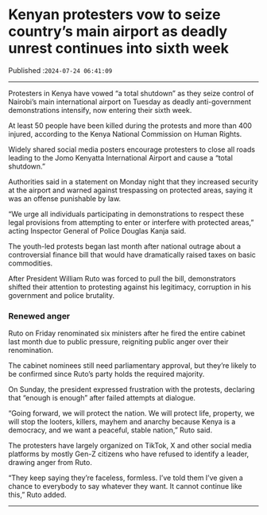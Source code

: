 # Kenyan protesters vow to seize country’s main airport as deadly unrest continues into sixth week

Published :`2024-07-24 06:41:09`

---

Protesters in Kenya have vowed “a total shutdown” as they seize control of Nairobi’s main international airport on Tuesday as deadly anti-government demonstrations intensify, now entering their sixth week.

At least 50 people have been killed during the protests and more than 400 injured, according to the Kenya National Commission on Human Rights.

Widely shared social media posters encourage protesters to close all roads leading to the Jomo Kenyatta International Airport and cause a “total shutdown.”

Authorities said in a statement on Monday night that they increased security at the airport and warned against trespassing on protected areas, saying it was an offense punishable by law.

“We urge all individuals participating in demonstrations to respect these legal provisions from attempting to enter or interfere with protected areas,” acting Inspector General of Police Douglas Kanja said.

The youth-led protests began last month after national outrage about a controversial finance bill that would have dramatically raised taxes on basic commodities.

After President William Ruto was forced to pull the bill, demonstrators shifted their attention to protesting against his legitimacy, corruption in his government and police brutality.

### Renewed anger

Ruto on Friday renominated six ministers after he fired the entire cabinet last month due to public pressure, reigniting public anger over their renomination.

The cabinet nominees still need parliamentary approval, but they’re likely to be confirmed since Ruto’s party holds the required majority.

On Sunday, the president expressed frustration with the protests, declaring that “enough is enough” after failed attempts at dialogue.

“Going forward, we will protect the nation. We will protect life, property, we will stop the looters, killers, mayhem and anarchy because Kenya is a democracy, and we want a peaceful, stable nation,” Ruto said.

The protesters have largely organized on TikTok, X and other social media platforms by mostly Gen-Z citizens who have refused to identify a leader, drawing anger from Ruto.

“They keep saying they’re faceless, formless. I’ve told them I’ve given a chance to everybody to say whatever they want. It cannot continue like this,” Ruto added.

---

